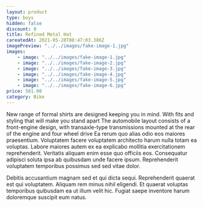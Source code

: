```yaml
---
layout: product
type: boys
hidden: false
discount: 0
title: Refined Metal Hat
careatedAt: 2021-05-28T08:47:03.386Z
imagePreview: "../../images/fake-image-1.jpg"
images:
    - image: "../../images/fake-image-1.jpg"
    - image: "../../images/fake-image-2.jpg"
    - image: "../../images/fake-image-3.jpg"
    - image: "../../images/fake-image-4.jpg"
    - image: "../../images/fake-image-5.jpg"
    - image: "../../images/fake-image-6.jpg"
price: 501.00
category: Bike
---
```

New range of formal shirts are designed keeping you in mind. With fits and styling that will make you stand apart
The automobile layout consists of a front-engine design, with transaxle-type transmissions mounted at the rear of the engine and four wheel drive
Ea rerum quo alias odio eos maiores praesentium. Voluptatem facere voluptatem architecto harum nulla totam ea voluptas. Labore maiores autem ex ea explicabo mollitia exercitationem reprehenderit. Veritatis aliquam enim esse quo officiis eos. Consequatur adipisci soluta ipsa ab quibusdam unde facere ipsum. Reprehenderit voluptatem temporibus possimus sed sed vitae dolor.
 Debitis accusantium magnam sed et qui dicta sequi. Reprehenderit quaerat est qui voluptatem. Aliquam rem minus nihil eligendi. Et quaerat voluptas temporibus quibusdam ea ut illum velit hic. Fugiat saepe inventore harum doloremque suscipit eum natus.
